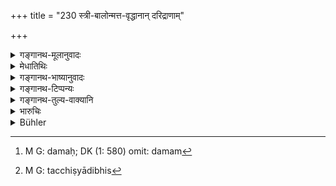+++
title = "230 स्त्री-बालोन्मत्त-वृद्धानान् दरिद्राणाम्"

+++

<details><summary>गङ्गानथ-मूलानुवादः</summary>

On women, boys, men out of their minds, the old, the poor and the sick, the king shall inflict punishment with creepers, barks, ropes and so forth.—(230)
</details>

<details><summary>मेधातिथिः</summary>

**दमम्**[^५८७] । कर्मकरणे ऽप्य् असमर्था दरिद्रा एव गृह्यन्ते । महापातकिनां साम्यात् तच्छिफादिभिस्[^५८८] ताडनम् । **शिफा** लता । **विदलं** वृक्षत्वक् ॥ ९.२३० ॥


[^५८८]:
     M G: tacchiṣyādibhis


[^५८७]:
     M G: damaḥ; DK (1: 580) omit: damam
</details>

<details><summary>गङ्गानथ-भाष्यानुवादः</summary>

‘*Punishment*’.—The persons meant, here are such poor people as are incapable of doing labour. As these would stand on the same footing as the ‘great sinners’, they shall be chastised with the creeper etc.

‘*Śiphā*’ is *creeper*, and ‘*vidala*’—*tree-bark*.—(230)
</details>

<details><summary>गङ्गानथ-टिप्पन्यः</summary>

This verse is quoted in *Vivādaratnākara* (p. 658), which adds that the
term ‘*daridra*’ here stands for that impecunious person who is unable
to render any compensatory service;—in *Parāśaramādhava* (Vyavahāra, p.
159);—and in *Vyavahāra-Bālambhaṭṭī* (p. 880).
</details>

<details><summary>गङ्गानथ-तुल्य-वाक्यानि</summary>

*Kātyāyana* (Vivādaratnākara, p. 655).—‘Untouchables, rogues and slaves,
those who have committed sins and those born of inverse marriages should
suffer beating, and not monetary punishment.’
</details>

<details><summary>भारुचिः</summary>

विकर्मस्थानाम् एतद् अपराधानुरूपतः शिफादिभिस् ताडनम् । न पातकिनाम् अपि चापलता विज्ञेया ॥ ९.२३० ॥
</details>

<details><summary>Bühler</summary>

230	On women, infants, men of disordered mind, the poor and the sick, the king shall inflict punishment with a whip, a cane, or a rope and the like.
</details>
